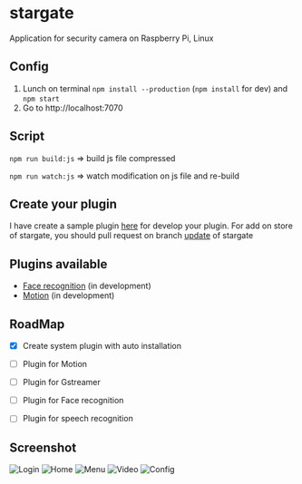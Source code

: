 # stargate
Application for security camera on Raspberry Pi, Linux


## Config
1. Lunch on terminal ```npm install --production``` (```npm install``` for dev) and ```npm start```
2. Go to http://localhost:7070


## Script
```npm run build:js``` => build js file compressed

```npm run watch:js``` => watch modification on js file and re-build

## Create your plugin
I have create a sample plugin [here](https://github.com/lobor/stargate-plugin-sample) for develop your plugin. For add on store of stargate, you should pull request on branch [update](https://github.com/lobor/stargate/tree/update) of stargate

## Plugins available
- [Face recognition](https://github.com/lobor/stargate-face) (in development) 
- [Motion](https://github.com/lobor/stargate-motion)  (in development) 

## RoadMap
- [x] Create system plugin with auto installation 
- [ ] Plugin for Motion
- [ ] Plugin for Gstreamer
- [ ] Plugin for Face recognition
- [ ] Plugin for speech recognition


## Screenshot
![Login](https://raw.githubusercontent.com/lobor/stargate/screenshot/login.png  "Login")
![Home](https://raw.githubusercontent.com/lobor/stargate/screenshot/home.png  "Home")
![Menu](https://raw.githubusercontent.com/lobor/stargate/screenshot/menu.png  "Menu")
![Video](https://raw.githubusercontent.com/lobor/stargate/screenshot/video.png  "Video")
![Config](https://raw.githubusercontent.com/lobor/stargate/screenshot/config.png  "Config")